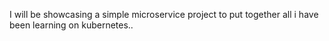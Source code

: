 I will be showcasing a simple microservice project to put together all i have been learning on kubernetes..
